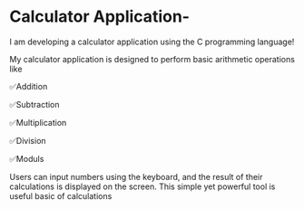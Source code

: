 # Calculator Application-
I am developing a calculator application using the C programming language! 

My calculator application is designed to perform basic arithmetic operations like

✅Addition

✅Subtraction 

✅Multiplication

✅Division

✅Moduls

Users can input numbers using the keyboard, and the result of their calculations is displayed on the screen. This simple yet powerful tool is useful basic of calculations
